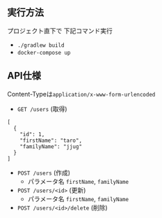 ## 実行方法
プロジェクト直下で 下記コマンド実行

- `./gradlew build` 
- `docker-compose up`

## API仕様
Content-Typeは`application/x-www-form-urlencoded`

- `GET /users` (取得)

```
[
  {
    "id": 1,
    "firstName": "taro",
    "familyName": "jjug"
  }
]
```
     
- `POST /users` (作成)
    - パラメータ名 `firstName`, `familyName` 
- `POST /users/<id>` (更新)
    - パラメータ名 `firstName`, `familyName` 
- `POST /users/<id>/delete` (削除) 
    

